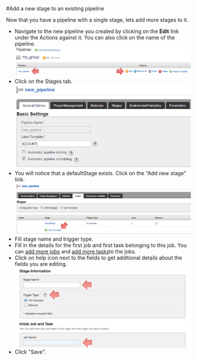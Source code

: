 #Add a new stage to an existing pipeline

Now that you have a pipeline with a single stage, lets add more stages
to it.

-   Navigate to the new pipeline you created by clicking on the **Edit** link under the Actions against it. You can also click on the name of the pipeline.
![](../resources/images/cruise/admin/add_stage/edit_pipeline_link.png)
-   Click on the Stages tab.
![](../resources/images/cruise/admin/pipeline_general_options.png)
-   You will notice that a defaultStage exists. Click on the "Add new stage" link.
![](../resources/images/cruise/admin/add_stage/stages_listing_with_add_stage_highlight.png)
-   Fill stage name and trigger type.
-   Fill in the details for the first job and first task belonging to this job. You can [add more jobs](admin_add_job.md) and [add more tasks](admin_add_task.md)to the jobs.
-   Click on help icon next to the fields to get additional details about the fields you are editing.
![](../resources/images/cruise/admin/add_stage/add_stage_window.png)
-   Click "Save".